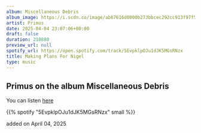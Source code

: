 ```yaml
---
album: Miscellaneous Debris
album_image: https://i.scdn.co/image/ab67616d0000b273bbcec292cc913f97f5bd56f6
artist: Primus
date: 2025-04-04 23:07:06+00:00
draft: false
duration: 210880
preview_url: null
spotify_url: https://open.spotify.com/track/5EvpklpOJu1dJK5MGsRNzx
title: Making Plans For Nigel
type: music
---
```



## Primus on the album Miscellaneous Debris

You can listen [here](https://open.spotify.com/track/5EvpklpOJu1dJK5MGsRNzx)

{{% spotify "5EvpklpOJu1dJK5MGsRNzx" small %}}

added on April 04, 2025